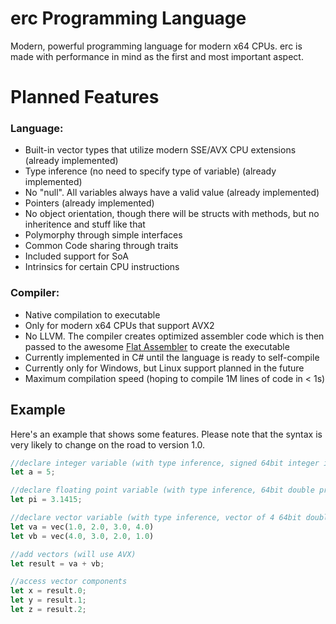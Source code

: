 # erc Programming Language
Modern, powerful programming language for modern x64 CPUs. erc is made with performance in mind as the first and most important aspect.

# Planned Features
### Language:
- Built-in vector types that utilize modern SSE/AVX CPU extensions (already implemented)
- Type inference (no need to specify type of variable) (already implemented)
- No "null". All variables always have a valid value (already implemented)
- Pointers (already implemented)
- No object orientation, though there will be structs with methods, but no inheritence and stuff like that
- Polymorphy through simple interfaces
- Common Code sharing through traits
- Included support for SoA
- Intrinsics for certain CPU instructions

### Compiler:
- Native compilation to executable
- Only for modern x64 CPUs that support AVX2
- No LLVM. The compiler creates optimized assembler code which is then passed to the awesome [Flat Assembler](https://flatassembler.net/) to create the executable
- Currently implemented in C# until the language is ready to self-compile
- Currently only for Windows, but Linux support planned in the future
- Maximum compilation speed (hoping to compile 1M lines of code in < 1s)

## Example
Here's an example that shows some features. Please note that the syntax is very likely to change on the road to version 1.0.
```rust
//declare integer variable (with type inference, signed 64bit integer is default)
let a = 5;

//declare floating point variable (with type inference, 64bit double precision is default)
let pi = 3.1415;

//declare vector variable (with type inference, vector of 4 64bit double precision floats here)
let va = vec(1.0, 2.0, 3.0, 4.0)
let vb = vec(4.0, 3.0, 2.0, 1.0)

//add vectors (will use AVX)
let result = va + vb;

//access vector components
let x = result.0;
let y = result.1;
let z = result.2;
```
